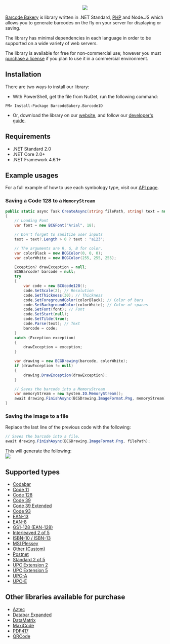 <p align="center"><a href="https://www.barcodebakery.com" target="_blank">
    <img src="https://www.barcodebakery.com/images/BCG-Logo-SQ-GitHub.svg">
</a></p>

[Barcode Bakery][1] is library written in .NET Standard, [PHP][32] and Node.JS which allows you to generate barcodes on the fly on your server for displaying or saving.

The library has minimal dependencies in each language in order to be supported on a wide variety of web servers.

The library is available for free for non-commercial use; however you must [purchase a license][2] if you plan to use it in a commercial environment.

Installation
------------
There are two ways to install our library:

* With PowerShell, get the file from NuGet, run the following command:
```
PM> Install-Package BarcodeBakery.Barcode1D
```
* Or, download the library on our [website][3], and follow our [developer's guide][4].

Requirements
------------
* .NET Standard 2.0
* .NET Core 2.0+
* .NET Framework 4.6.1+

Example usages
--------------
For a full example of how to use each symbology type, visit our [API page][5].

### Saving a Code 128 to a `MemoryStream`
```csharp
public static async Task CreateAsync(string filePath, string? text = null)
{
    // Loading Font
    var font = new BCGFont("Arial", 18);

    // Don't forget to sanitize user inputs
    text = text?.Length > 0 ? text : "a123";

    // The arguments are R, G, B for color.
    var colorBlack = new BCGColor(0, 0, 0);
    var colorWhite = new BCGColor(255, 255, 255);

    Exception? drawException = null;
    BCGBarcode? barcode = null;
    try
    {
        var code = new BCGcode128();
        code.SetScale(2); // Resolution
        code.SetThickness(30); // Thickness
        code.SetForegroundColor(colorBlack); // Color of bars
        code.SetBackgroundColor(colorWhite); // Color of spaces
        code.SetFont(font); // Font
        code.SetStart(null);
        code.SetTilde(true);
        code.Parse(text); // Text
        barcode = code;
    }
    catch (Exception exception)
    {
        drawException = exception;
    }

    var drawing = new BCGDrawing(barcode, colorWhite);
    if (drawException != null)
    {
        drawing.DrawException(drawException);
    }

    // Saves the barcode into a MemoryStream
    var memoryStream = new System.IO.MemoryStream();
    await drawing.FinishAsync(BCGDrawing.ImageFormat.Png, memoryStream);
}
```

### Saving the image to a file
Replace the last line of the previous code with the following:
```csharp
// Saves the barcode into a file.
await drawing.FinishAsync(BCGDrawing.ImageFormat.Png, filePath);
```

This will generate the following:
<br />
<img src="https://www.barcodebakery.com/images/code-128-github.png">

Supported types
---------------
* [Codabar][6]
* [Code 11][7]
* [Code 128][8]
* [Code 39][9]
* [Code 39 Extended][10]
* [Code 93][11]
* [EAN-13][12]
* [EAN-8][13]
* [GS1-128 (EAN-128)][14]
* [Interleaved 2 of 5][16]
* [ISBN-10 / ISBN-13][17]
* [MSI Plessey][18]
* [Other (Custom)][19]
* [Postnet][20]
* [Standard 2 of 5][21]
* [UPC Extension 2][22]
* [UPC Extension 5][23]
* [UPC-A][24]
* [UPC-E][25]

Other libraries available for purchase
--------------------------------------
* [Aztec][26]
* [Databar Expanded][27]
* [DataMatrix][28]
* [MaxiCode][29]
* [PDF417][30]
* [QRCode][31]


[1]: https://www.barcodebakery.com
[2]: https://www.barcodebakery.com/en/purchase
[3]: https://www.barcodebakery.com/en/download
[4]: https://www.barcodebakery.com/en/docs/dotnet/guide
[5]: https://www.barcodebakery.com/en/docs/dotnet/barcode/1d
[6]: https://www.barcodebakery.com/en/docs/dotnet/barcode/codabar/api
[7]: https://www.barcodebakery.com/en/docs/dotnet/barcode/code11/api
[8]: https://www.barcodebakery.com/en/docs/dotnet/barcode/code128/api
[9]: https://www.barcodebakery.com/en/docs/dotnet/barcode/code39/api
[10]: https://www.barcodebakery.com/en/docs/dotnet/barcode/code39extended/api
[11]: https://www.barcodebakery.com/en/docs/dotnet/barcode/code93/api
[12]: https://www.barcodebakery.com/en/docs/dotnet/barcode/ean13/api
[13]: https://www.barcodebakery.com/en/docs/dotnet/barcode/ean8/api
[14]: https://www.barcodebakery.com/en/docs/dotnet/barcode/gs1128/api
[16]: https://www.barcodebakery.com/en/docs/dotnet/barcode/i25/api
[17]: https://www.barcodebakery.com/en/docs/dotnet/barcode/isbn/api
[18]: https://www.barcodebakery.com/en/docs/dotnet/barcode/msi/api
[19]: https://www.barcodebakery.com/en/docs/dotnet/barcode/othercode/api
[20]: https://www.barcodebakery.com/en/docs/dotnet/barcode/postnet/api
[21]: https://www.barcodebakery.com/en/docs/dotnet/barcode/s25/api
[22]: https://www.barcodebakery.com/en/docs/dotnet/barcode/upcext2/api
[23]: https://www.barcodebakery.com/en/docs/dotnet/barcode/upcext5/api
[24]: https://www.barcodebakery.com/en/docs/dotnet/barcode/upca/api
[25]: https://www.barcodebakery.com/en/docs/dotnet/barcode/upce/api
[26]: https://www.barcodebakery.com/en/docs/dotnet/barcode/aztec/api
[27]: https://www.barcodebakery.com/en/docs/dotnet/barcode/databarexpanded/api
[28]: https://www.barcodebakery.com/en/docs/dotnet/barcode/datamatrix/api
[29]: https://www.barcodebakery.com/en/docs/dotnet/barcode/maxicode/api
[30]: https://www.barcodebakery.com/en/docs/dotnet/barcode/pdf417/api
[31]: https://www.barcodebakery.com/en/docs/dotnet/barcode/qrcode/api
[32]: https://github.com/barcode-bakery/barcode-php-1d/
